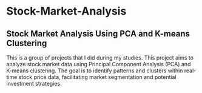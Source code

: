 # Stock-Market-Analysis
## Stock Market Analysis Using PCA and K-means Clustering
This is a group of projects that I did during my studies.
This project aims to analyze stock market data using Principal Component Analysis (PCA) and K-means clustering. The goal is to identify patterns and clusters within real-time stock price data, facilitating market segmentation and potential investment strategies.
